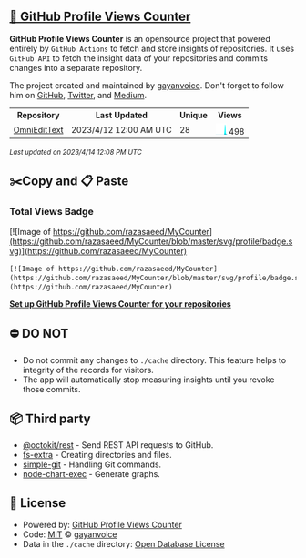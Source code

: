## [🚀 GitHub Profile Views Counter](https://github.com/gayanvoice/github-profile-views-counter)
**GitHub Profile Views Counter** is an opensource project that powered entirely by  `GitHub Actions` to fetch and store insights of repositories.
It uses `GitHub API` to fetch the insight data of your repositories and commits changes into a separate repository.

The project created and maintained by [gayanvoice](https://github.com/gayanvoice). Don't forget to follow him on [GitHub](https://github.com/gayanvoice), [Twitter](https://twitter.com/gayanvoice), and [Medium](https://gayanvoice.medium.com/).

<table>
	<tr>
		<th>
			Repository
		</th>
		<th>
			Last Updated
		</th>
		<th>
			Unique
		</th>
		<th>
			Views
		</th>
	</tr>
	<tr>
		<td>
			<a href="https://github.com/razasaeed/MyCounter/tree/master/readme/603401099/year.md">
				OmniEditText
			</a>
		</td>
		<td>
			2023/4/12 12:00 AM UTC
		</td>
		<td>
			28
		</td>
		<td>
			<img alt="Response time graph" src="https://github.com/razasaeed/MyCounter/raw/master/graph/603401099/small/year.png" height="20"> 498
		</td>
	</tr>
</table>

<small><i>Last updated on 2023/4/14 12:08 PM UTC</i></small>

## ✂️Copy and 📋 Paste
### Total Views Badge
[![Image of https://github.com/razasaeed/MyCounter](https://github.com/razasaeed/MyCounter/blob/master/svg/profile/badge.svg)](https://github.com/razasaeed/MyCounter)

```readme
[![Image of https://github.com/razasaeed/MyCounter](https://github.com/razasaeed/MyCounter/blob/master/svg/profile/badge.svg)](https://github.com/razasaeed/MyCounter)
```
[**Set up GitHub Profile Views Counter for your repositories**](https://github.com/gayanvoice/github-profile-views-counter)
## ⛔ DO NOT
- Do not commit any changes to `./cache` directory. This feature helps to integrity of the records for visitors.
- The app will automatically stop measuring insights until you revoke those commits.
## 📦 Third party

- [@octokit/rest](https://www.npmjs.com/package/@octokit/rest) - Send REST API requests to GitHub.
- [fs-extra](https://www.npmjs.com/package/fs-extra) - Creating directories and files.
- [simple-git](https://www.npmjs.com/package/simple-git) - Handling Git commands.
- [node-chart-exec](https://www.npmjs.com/package/node-chart-exec) - Generate graphs.
## 📄 License
- Powered by: [GitHub Profile Views Counter](https://github.com/gayanvoice/github-profile-views-counter)
- Code: [MIT](./LICENSE) © [gayanvoice](https://github.com/gayanvoice)
- Data in the `./cache` directory: [Open Database License](https://opendatacommons.org/licenses/odbl/1-0/)